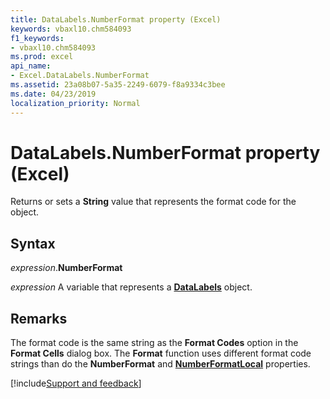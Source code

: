 ```yaml
---
title: DataLabels.NumberFormat property (Excel)
keywords: vbaxl10.chm584093
f1_keywords:
- vbaxl10.chm584093
ms.prod: excel
api_name:
- Excel.DataLabels.NumberFormat
ms.assetid: 23a08b07-5a35-2249-6079-f8a9334c3bee
ms.date: 04/23/2019
localization_priority: Normal
---
```



# DataLabels.NumberFormat property (Excel)

Returns or sets a **String** value that represents the format code for the object.


## Syntax

_expression_.**NumberFormat**

_expression_ A variable that represents a **[DataLabels](Excel.DataLabels(object).md)** object.


## Remarks

The format code is the same string as the **Format Codes** option in the **Format Cells** dialog box. The **Format** function uses different format code strings than do the **NumberFormat** and **[NumberFormatLocal](Excel.DataLabels.NumberFormatLocal.md)** properties.




[!include[Support and feedback](~/includes/feedback-boilerplate.md)]